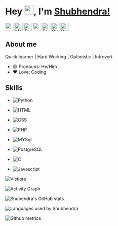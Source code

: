 # Hey <img src="https://github.com/TheDudeThatCode/TheDudeThatCode/blob/master/Assets/Hi.gif" width="29px">, I'm [Shubhendra!](https://theshubhendra.github.io) 
<a href="https://www.linkedin.com/in/TheShubhendra/">
  <img align="left" width="26px" src="https://cdn.jsdelivr.net/npm/simple-icons@v3/icons/linkedin.svg"  />
</a>
<a href="mailto:shubhendrakushwaha94@gmail.com">
<img align="left" width="26px" src="https://cdn.jsdelivr.net/npm/simple-icons@3.13.0/icons/gmail.svg" alt="Mail">
</a>
<a href="https://twitter.com" >
<img align="left" width="26px" src="https://cdn.jsdelivr.net/npm/simple-icons@3.13.0/icons/twitter.svg" alt="Twitter">
</a>
<a href="https://shubhendrakushwaha.wordpress.com">
<img align="left" width="26x" src="https://cdn.jsdelivr.net/npm/simple-icons@3.13.0/icons/wordpress.svg">
</a>
<a href="https://facebook.com/TheShubhendra">
<img align="left" width="26px" src="https://cdn.jsdelivr.net/npm/simple-icons@3.13.0/icons/facebook.svg" alt="Facebook">
</a>
<a href="https://quora.com/Shubhendra-Kushwaha-1">
<img align="left" width="26px" src="https://cdn.jsdelivr.net/npm/simple-icons@3.13.0/icons/quora.svg" alt="Quora">
</a>
<a href="https://t.me/Bin_Ex">
<img  width="26px" src="https://cdn.jsdelivr.net/npm/simple-icons@3.13.0/icons/telegram.svg" alt="Quora">
</a><br />

## About me

Quick learner | Hard Working | Optimistic | Introvert

- 😄 Pronouns: He/Him
- ❤️ Love: Coding


## Skills

- ![Python](https://img.shields.io/badge/Python-14354C?style=for-the-badge&logo=python&logoColor=white)

- ![HTML](https://img.shields.io/badge/HTML-239120?style=for-the-badge&logo=html5&logoColor=white)
- ![CSS](https://img.shields.io/badge/CSS-239120?&style=for-the-badge&logo=css3&logoColor=white)
- ![PHP](https://img.shields.io/badge/PHP-777BB4?style=for-the-badge&logo=php&logoColor=white)
- ![MYSql](https://img.shields.io/badge/MySQL-00000F?style=for-the-badge&logo=mysql&logoColor=white)
- ![PostgreSQL](https://img.shields.io/badge/PostgreSQL-316192?style=for-the-badge&logo=postgresql&logoColor=white)
- ![C](https://img.shields.io/badge/C-00599C?style=for-the-badge&logo=c&logoColor=white)
- ![Javascript](https://img.shields.io/badge/JavaScript-323330?style=for-the-badge&logo=javascript&logoColor=F7DF1E)


![Vistiors](https://visitor-badge.glitch.me/badge?page_id=TheShubhendra)

![Activity Graph](https://activity-graph.herokuapp.com/graph?username=TheShubhendra)

![Shubendra's GitHub stats](https://github-readme-stats.vercel.app/api?username=TheShubhendra&show_icons=true&hide_border=true)

![Languages used by Shubhendra](https://github-readme-stats.vercel.app/api/top-langs/?username=TheShubhendra&hide_border=true&langs_count=10&layout=compact)

![Github metrics](https://metrics.lecoq.io/TheShubhendra)